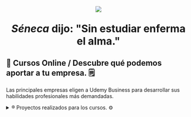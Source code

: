 <h1 align="center"><img src="https://www.udemy.com/staticx/udemy/images/v7/logo-udemy.svg" ><span><p> <cite>Séneca</cite> dijo: "Sin estudiar enferma el alma." </p></span> </h1>

 <div>
  <h2>📰 
Cursos Online / Descubre qué podemos aportar a tu empresa. 🗒️</h2>
 <p align-text="justify">Las principales empresas eligen a Udemy Business para desarrollar sus habilidades profesionales más demandadas.</p>
 </div>


<details>
  <summary>®️ Proyectos realizados para los cursos. ⚙️</summary>

### 📲 Curso I. 💻!!
- 🏵️P1.
- ✅P2
- 💱P3
- 📝P4
- 🗂️P5

### 📲 Curso II. 💻!!
- 🏵️P1.
- ✅P2
- 💱P3
- 📝P4
- 🗂️P5
</details>
